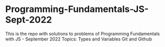 # Programming-Fundamentals-JS-Sept-2022
This is the repo with solutions to problems of Programming Fundamentals with JS - September 2022
Topics:
Types and Variables
Git and Github
